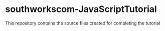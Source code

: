 # southworkscom-JavaScriptTutorial
This repository contains the source files created for completing the tutorial
